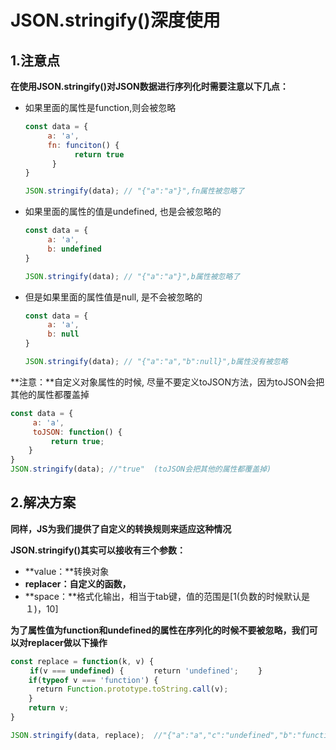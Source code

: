 # JSON.stringify()深度使用

## 1.注意点

**在使用JSON.stringify()对JSON数据进行序列化时需要注意以下几点：**

- 如果里面的属性是function,则会被忽略

    ```js
    const data = {
         a: 'a',
         fn: funciton() {
               return true   
          }   
    }

    JSON.stringify(data); // "{"a":"a"}",fn属性被忽略了
    ```

- 如果里面的属性的值是undefined, 也是会被忽略的

    ```js
    const data = {
         a: 'a',
         b: undefined
    }

    JSON.stringify(data); // "{"a":"a"}",b属性被忽略了
    ```

- 但是如果里面的属性值是null, 是不会被忽略的

    ```js
    const data = {
         a: 'a',
         b: null
    }

    JSON.stringify(data); // "{"a":"a","b":null}",b属性没有被忽略
    ```

**注意：**自定义对象属性的时候, 尽量不要定义toJSON方法，因为toJSON会把其他的属性都覆盖掉

```js
const data = {
     a: 'a',
     toJSON: function() {
         return true;
    }
}
JSON.stringify(data); //"true"  (toJSON会把其他的属性都覆盖掉)
```



## 2.解决方案

**同样，JS为我们提供了自定义的转换规则来适应这种情况**

**JSON.stringify()其实可以接收有三个参数：**

- **value：**转换对象
- **replacer：自定义的函数，**
- **space：**格式化输出，相当于tab键，值的范围是[1(负数的时候默认是１)，10]

**为了属性值为function和undefined的属性在序列化的时候不要被忽略，我们可以对replacer做以下操作**

```js
const replace = function(k, v) {
　　 if(v === undefined) {　　　　return 'undefined';　　 }
    if(typeof v === 'function') {
    　return Function.prototype.toString.call(v);
    }
    return v;
}

JSON.stringify(data, replace);  //"{"a":"a","c":"undefined","b":"function () {\n         return true;\n    }"}"
```
